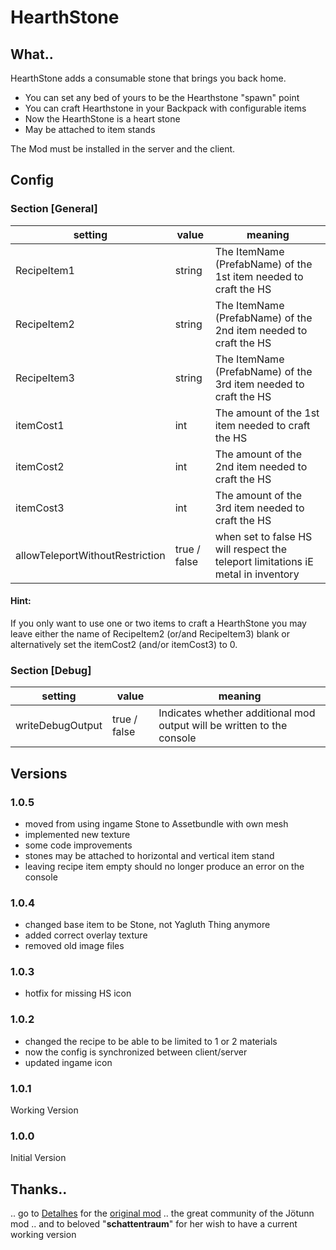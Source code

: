 # HearthStone

## What..
HearthStone adds a consumable stone that brings you back home.

- You can set any bed of yours to be the Hearthstone "spawn" point
- You can craft Hearthstone in your Backpack with configurable items
- Now the HearthStone is a heart stone
- May be attached to item stands

The Mod must be installed in the server and the client.

## Config

### Section [General]
setting | value | meaning
--------|-------|--------
RecipeItem1 | string | The ItemName (PrefabName) of the 1st item needed to craft the HS
RecipeItem2 | string | The ItemName (PrefabName) of the 2nd item needed to craft the HS
RecipeItem3 | string | The ItemName (PrefabName) of the 3rd item needed to craft the HS
itemCost1 | int | The amount of the 1st item needed to craft the HS
itemCost2 | int | The amount of the 2nd item needed to craft the HS
itemCost3 | int | The amount of the 3rd item needed to craft the HS
allowTeleportWithoutRestriction | true / false | when set to false HS will respect the teleport limitations iE metal in inventory

#### Hint: 
If you only want to use one or two items to craft a HearthStone you may leave either the name of RecipeItem2 (or/and RecipeItem3) blank or alternatively set the itemCost2 (and/or itemCost3) to 0.


### Section [Debug]
setting | value | meaning
--------|-------|--------
writeDebugOutput | true / false | Indicates whether additional mod output will be written to the console

## Versions
### 1.0.5
+ moved from using ingame Stone to Assetbundle with own mesh
+ implemented new texture
+ some code improvements
+ stones may be attached to horizontal and vertical item stand
+ leaving recipe item empty should no longer produce an error on the console

### 1.0.4
+ changed base item to be Stone, not Yagluth Thing anymore
+ added correct overlay texture
+ removed old image files

### 1.0.3
+ hotfix for missing HS icon

### 1.0.2 
+ changed the recipe to be able to be limited to 1 or 2 materials 
+ now the config is synchronized between client/server
+ updated ingame icon

### 1.0.1
Working Version

### 1.0.0
Initial Version

## Thanks..
.. go to [Detalhes](https://valheim.thunderstore.io/package/Detalhes/) for the [original mod](https://valheim.thunderstore.io/package/Detalhes/Hearthstone/)
.. the great community of the J&ouml;tunn  mod
.. and to beloved "<b>schattentraum</b>" for her wish to have a current working version